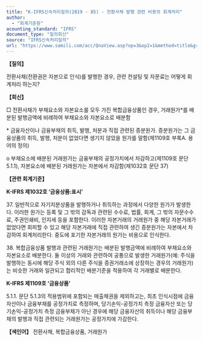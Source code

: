 ```yaml
---
title: "K-IFRS신속처리질의(2019 - 85) - 전환사채 발행 관련 비용의 회계처리"
author:
  - "회계기준원"
acounting_standard: "IFRS"
document_type: "질의회신"
source: "IFRS신속처리질의"
url: "https://www.samili.com/acc/QnaView.asp?op=3&op2=1&method=title&group=2124-15;1&orgcode=3&searchword=&page=35&code=K%2DIFRS%EC%8B%A0%EC%86%8D%EC%B2%98%EB%A6%AC%EC%A7%88%EC%9D%98%2D85%3A201911"
---
```

**【질의】**

  

전환사채(전환권은 자본으로 인식)를 발행한 경우, 관련 컨설팅 및 자문료는 어떻게 회계처리 하는지?

  
  

**【회신】**

  

□ 전환사채가 부채요소와 자본요소를 모두 가진 복합금융상품인 경우, 거래원가\*를 배분된 발행금액에 비례하여 부채요소와 자본요소로 배분함

\* 금융자산이나 금융부채의 취득, 발행, 처분과 직접 관련된 증분원가. 증분원가는 그 금융상품의 취득, 발행, 처분이 없었다면 생기지 않았을 원가를 말함(제1109호 부록A. 용어의 정의)

  

o 부채요소에 배분된 거래원가는 금융부채의 공정가치에서 차감하고(제1109호 문단 5.1.1), 자본요소에 배분된 거래원가는 자본에서 차감함(제1032호 문단 37)

  
  

**【관련 회계기준】**

  

**K-IFRS 제1032호 ‘금융상품:표시’**

  

37\. 일반적으로 자기지분상품을 발행하거나 취득하는 과정에서 다양한 원가가 발생한다. 이러한 원가는 등록 및 그 밖의 감독과 관련된 수수료, 법률, 회계, 그 밖의 자문수수료, 주권인쇄비, 인지세 등을 포함한다. 이러한 자본거래의 거래원가 중 해당 자본거래가 없었다면 회피할 수 있고 해당 자본거래에 직접 관련하여 생긴 증분원가는 자본에서 차감하여 회계처리한다. 중도에 포기한 자본거래의 원가는 비용으로 인식한다.

  

38\. 복합금융상품 발행과 관련된 거래원가는 배분된 발행금액에 비례하여 부채요소와 자본요소로 배분한다. 둘 이상의 거래와 관련하여 공통으로 발생한 거래원가(예: 주식을 발행하는 동시에 해당 주식 외의 다른 주식을 증권거래소에 상장하는 경우의 거래원가)는 비슷한 거래와 일관되고 합리적인 배분기준을 적용하여 각 거래별로 배분한다.

  

**K-IFRS 제1109호 ‘금융상품’**

  

5.1.1. 문단 5.1.3의 적용범위에 포함되는 매출채권을 제외하고는, 최초 인식시점에 금융자산이나 금융부채를 공정가치로 측정하며, 당기손익-공정가치 측정 금융자산 또는 당기손익-공정가치 측정 금융부채가 아닌 경우에 해당 금융자산의 취득이나 해당 금융부채의 발행과 직접 관련되는 거래원가는 공정가치에 가감한다.

  
  

**【색인어】** 전환사채, 복합금융상품, 거래원가
